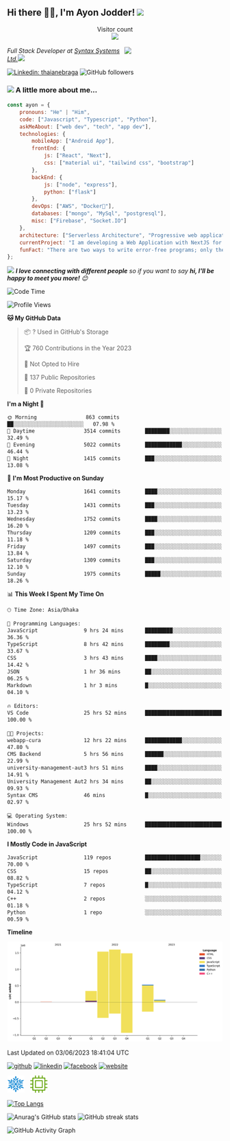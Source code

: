 
<h2>Hi there 👋🏻, I'm Ayon Jodder! <img src="https://media.giphy.com/media/12oufCB0MyZ1Go/giphy.gif" width="50"></h2>

<p align="center"> 
  Visitor count<br>
  <img src="https://profile-counter.glitch.me/AyonJD/count.svg" />
</p>

<img align='right' src="https://media.giphy.com/media/M9gbBd9nbDrOTu1Mqx/giphy.gif" width="230">
<p><em>Full Stack Developer at <a href="#">Syntax Systems Ltd.</a><img src="https://media.giphy.com/media/WUlplcMpOCEmTGBtBW/giphy.gif" width="30"> 
</em></p>

<!-- ![A MERN Stack Developer](https://raw.githubusercontent.com/AyonJD/AyonJD/main/cover.jpg) -->

[![Linkedin: thaianebraga](https://img.shields.io/badge/-ayon-blue?style=flat-square&logo=Linkedin&logoColor=white&link=https://www.linkedin.com/in/ayon-jodder/)](https://www.linkedin.com/in/ayon-jodder/)
![GitHub followers](https://img.shields.io/github/followers/AyonJD?label=Follow&style=social)

### <img src="https://media.giphy.com/media/VgCDAzcKvsR6OM0uWg/giphy.gif" width="50"> A little more about me... 

```javascript
const ayon = {
    pronouns: "He" | "Him",
    code: ["Javascript", "Typescript", "Python"],
    askMeAbout: ["web dev", "tech", "app dev"],
    technologies: {
        mobileApp: ["Android App"],
        frontEnd: {
            js: ["React", "Next"],
            css: ["material ui", "tailwind css", "bootstrap"]
        },
        backEnd: {
            js: ["node", "express"],
            python: ["flask"]
        },
        devOps: ["AWS", "Docker🐳"],
        databases: ["mongo", "MySql", "postgresql"],
        misc: ["Firebase", "Socket.IO"]
    },
    architecture: ["Serverless Architecture", "Progressive web applications", "Single page applications"],
    currentProject: "I am developing a Web Application with NextJS for Syntax Systems Ltd."
    funFact: "There are two ways to write error-free programs; only the third one works"
};
```
<img src="https://media.giphy.com/media/LnQjpWaON8nhr21vNW/giphy.gif" width="60"> <em><b>I love connecting with different people</b> so if you want to say <b>hi, I'll be happy to meet you more!</b> 😊</em>

<!--START_SECTION:waka-->
![Code Time](http://img.shields.io/badge/Code%20Time-152%20hrs%2016%20mins-blue)

![Profile Views](http://img.shields.io/badge/Profile%20Views-118-blue)

**🐱 My GitHub Data** 

> 📦 ? Used in GitHub's Storage 
 > 
> 🏆 760 Contributions in the Year 2023
 > 
> 🚫 Not Opted to Hire
 > 
> 📜 137 Public Repositories 
 > 
> 🔑 0 Private Repositories 
 > 
**I'm a Night 🦉** 

```text
🌞 Morning                863 commits         ██░░░░░░░░░░░░░░░░░░░░░░░   07.98 % 
🌆 Daytime                3514 commits        ████████░░░░░░░░░░░░░░░░░   32.49 % 
🌃 Evening                5022 commits        ████████████░░░░░░░░░░░░░   46.44 % 
🌙 Night                  1415 commits        ███░░░░░░░░░░░░░░░░░░░░░░   13.08 % 
```
📅 **I'm Most Productive on Sunday** 

```text
Monday                   1641 commits        ████░░░░░░░░░░░░░░░░░░░░░   15.17 % 
Tuesday                  1431 commits        ███░░░░░░░░░░░░░░░░░░░░░░   13.23 % 
Wednesday                1752 commits        ████░░░░░░░░░░░░░░░░░░░░░   16.20 % 
Thursday                 1209 commits        ███░░░░░░░░░░░░░░░░░░░░░░   11.18 % 
Friday                   1497 commits        ███░░░░░░░░░░░░░░░░░░░░░░   13.84 % 
Saturday                 1309 commits        ███░░░░░░░░░░░░░░░░░░░░░░   12.10 % 
Sunday                   1975 commits        █████░░░░░░░░░░░░░░░░░░░░   18.26 % 
```


📊 **This Week I Spent My Time On** 

```text
🕑︎ Time Zone: Asia/Dhaka

💬 Programming Languages: 
JavaScript               9 hrs 24 mins       █████████░░░░░░░░░░░░░░░░   36.36 % 
TypeScript               8 hrs 42 mins       ████████░░░░░░░░░░░░░░░░░   33.67 % 
CSS                      3 hrs 43 mins       ████░░░░░░░░░░░░░░░░░░░░░   14.42 % 
JSON                     1 hr 36 mins        ██░░░░░░░░░░░░░░░░░░░░░░░   06.25 % 
Markdown                 1 hr 3 mins         █░░░░░░░░░░░░░░░░░░░░░░░░   04.10 % 

🔥 Editors: 
VS Code                  25 hrs 52 mins      █████████████████████████   100.00 % 

🐱‍💻 Projects: 
webapp-cura              12 hrs 22 mins      ████████████░░░░░░░░░░░░░   47.80 % 
CMS Backend              5 hrs 56 mins       ██████░░░░░░░░░░░░░░░░░░░   22.99 % 
university-management-aut3 hrs 51 mins       ████░░░░░░░░░░░░░░░░░░░░░   14.91 % 
University Management Aut2 hrs 34 mins       ██░░░░░░░░░░░░░░░░░░░░░░░   09.93 % 
Syntax CMS               46 mins             █░░░░░░░░░░░░░░░░░░░░░░░░   02.97 % 

💻 Operating System: 
Windows                  25 hrs 52 mins      █████████████████████████   100.00 % 
```

**I Mostly Code in JavaScript** 

```text
JavaScript               119 repos           ██████████████████░░░░░░░   70.00 % 
CSS                      15 repos            ██░░░░░░░░░░░░░░░░░░░░░░░   08.82 % 
TypeScript               7 repos             █░░░░░░░░░░░░░░░░░░░░░░░░   04.12 % 
C++                      2 repos             ░░░░░░░░░░░░░░░░░░░░░░░░░   01.18 % 
Python                   1 repo              ░░░░░░░░░░░░░░░░░░░░░░░░░   00.59 % 
```



**Timeline**

![Lines of Code chart](https://raw.githubusercontent.com/AyonJD/AyonJD/master/assets/bar_graph.png)


 Last Updated on 03/06/2023 18:41:04 UTC
<!--END_SECTION:waka-->


[<img src='https://cdn.jsdelivr.net/npm/simple-icons@3.0.1/icons/github.svg' alt='github' height='40'>](https://github.com/AyonJD)  [<img src='https://cdn.jsdelivr.net/npm/simple-icons@3.0.1/icons/linkedin.svg' alt='linkedin' height='40'>](https://www.linkedin.com/in/ayon-jodder/)  [<img src='https://cdn.jsdelivr.net/npm/simple-icons@3.0.1/icons/facebook.svg' alt='facebook' height='40'>](https://www.facebook.com/ayon.jodder.75)  [<img src='https://cdn.jsdelivr.net/npm/simple-icons@3.0.1/icons/icloud.svg' alt='website' height='40'>](https://ayon-jodder-portfolio.web.app/)  

<a href='https://archiveprogram.github.com/'><img src='https://raw.githubusercontent.com/acervenky/animated-github-badges/master/assets/acbadge.gif' width='40' height='40'></a> <a href='https://docs.github.com/en/developers'><img src='https://raw.githubusercontent.com/acervenky/animated-github-badges/master/assets/devbadge.gif' width='40' height='40'></a> 

[![Top Langs](https://github-readme-stats.vercel.app/api/top-langs/?username=AyonJD&theme=cobalt)](https://github.com/anuraghazra/github-readme-stats)

![Anurag's GitHub stats](https://github-readme-stats.vercel.app/api?username=AyonJD&show_icons=true&theme=cobalt) ![GitHub streak stats](https://github-readme-streak-stats.herokuapp.com/?user=AyonJD&theme=cobalt)  

![GitHub Activity Graph](https://activity-graph.herokuapp.com/graph?username=AyonJD&theme=cobalt)  



